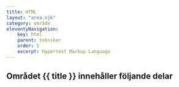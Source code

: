 ```yaml
---
title: HTML
layout: "area.njk"
category: område
eleventyNavigation:
    key: html
    parent: tekniker
    order: 1
    excerpt: Hypertext Markup Language
---
```

## Området {{ title }} innehåller följande delar